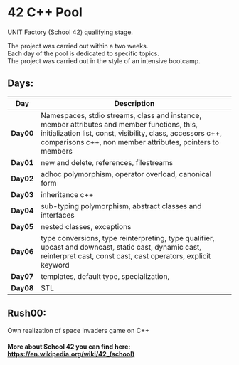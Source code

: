 # 42 C++ Pool
UNIT Factory (School 42) qualifying stage.

The project was carried out within a two weeks. <br>
Each day of the pool is dedicated to specific topics. <br>
The project was carried out in the style of an intensive bootcamp. <br>

## Days:
| Day       | Description                                                                           |
| --------- | --------------------------------------------------------------------------------------| 
| **Day00** | Namespaces, stdio streams, class and instance, member attributes and member functions, this, initialization list, const, visibility, class, accessors c++, comparisons c++, non member attributes, pointers to members |
| **Day01** | new and delete, references, filestreams |
| **Day02** | adhoc polymorphism, operator overload, canonical form |
| **Day03** | inheritance c++ |
| **Day04** | sub-typing polymorphism, abstract classes and interfaces |
| **Day05** | nested classes, exceptions |
| **Day06** | type conversions, type reinterpreting, type qualifier, upcast and downcast, static cast, dynamic cast, reinterpret cast, const cast, cast operators, explicit keyword |
| **Day07** | templates, default type, specialization,  |
| **Day08** | STL |

## Rush00:
Own realization of space invaders game on C++

#### More about School 42 you can find here: https://en.wikipedia.org/wiki/42_(school)
